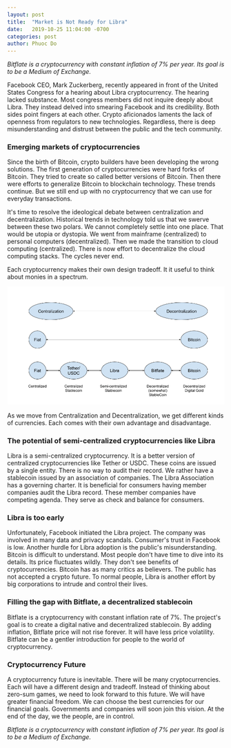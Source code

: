 ```yaml
---
layout: post
title:  "Market is Not Ready for Libra"
date:   2019-10-25 11:04:00 -0700
categories: post
author: Phuoc Do
---
```


*Bitflate is a cryptocurrency with constant inflation of 7% per year. Its goal is to be a Medium of Exchange.*

Facebook CEO, Mark Zuckerberg, recently appeared in front of the United States Congress for a hearing about Libra cryptocurrency. The hearing lacked substance. Most congress members did not inquire deeply about Libra. They instead delved into smearing Facebook and its credibility. Both sides point fingers at each other. Crypto aficionados laments the lack of openness from regulators to new technologies. Regardless, there is deep misunderstanding and distrust between the public and the tech community.

### Emerging markets of cryptocurrencies

Since the birth of Bitcoin, crypto builders have been developing the wrong solutions. The first generation of cryptocurrencies were hard forks of Bitcoin. They tried to create so called better versions of Bitcoin. Then there were efforts to generalize Bitcoin to blockchain technology. These trends continue. But we still end up with no cryptocurrency that we can use for everyday transactions.

It's time to resolve the ideological debate between centralization and decentralization. Historical trends in technology told us that we swerve between these two polars. We cannot completely settle into one place. That would be utopia or dystopia. We went from mainframe (centralized) to personal computers (decentralized). Then we made the transition to cloud computing (centralized). There is now effort to decentralize the cloud computing stacks. The cycles never end.

Each cryptocurrency makes their own design tradeoff. It it useful to think about monies in a spectrum.

![Figure 1](/assets/images/CryptoCentralizationDecentralization.png)

As we move from Centralization and Decentralization, we get different kinds of currencies. Each comes with their own advantage and disadvantage.

### The potential of semi-centralized cryptocurrencies like Libra

Libra is a semi-centralized cryptocurrency. It is a better version of centralized cryptocurrencies like Tether or USDC. These coins are issued by a single entity. There is no way to audit their record. We rather have a stablecoin issued by an association of companies. The Libra Association has a governing charter. It is beneficial for consumers having member companies audit the Libra record. These member companies have competing agenda. They serve as check and balance for consumers.

### Libra is too early

Unfortunately, Facebook initiated the Libra project. The company was involved in many data and privacy scandals. Consumer's trust in Facebook is low. Another hurdle for Libra adoption is the public's misunderstanding. Bitcoin is difficult to understand. Most people don't have time to dive into its details. Its price fluctuates wildly. They don't see benefits of cryptocurrencies. Bitcoin has as many critics as believers. The public has not accepted a crypto future. To normal people, Libra is another effort by big corporations to intrude and control their lives.

### Filling the gap with Bitflate, a decentralized stablecoin

Bitflate is a cryptocurrency with constant inflation rate of 7%. The project's goal is to create a digital native and decentralized stablecoin. By adding inflation, Bitflate price will not rise forever. It will have less price volatility. Bitflate can be a gentler introduction for people to the world of cryptocurrency.

### Cryptocurrency Future

A cryptocurrency future is inevitable. There will be many cryptocurrencies. Each will have a different design and tradeoff. Instead of thinking about zero-sum games, we need to look forward to this future. We will have greater financial freedom. We can choose the best currencies for our financial goals. Governments and companies will soon join this vision. At the end of the day, we the people, are in control.

*Bitflate is a cryptocurrency with constant inflation of 7% per year. Its goal is to be a Medium of Exchange.*